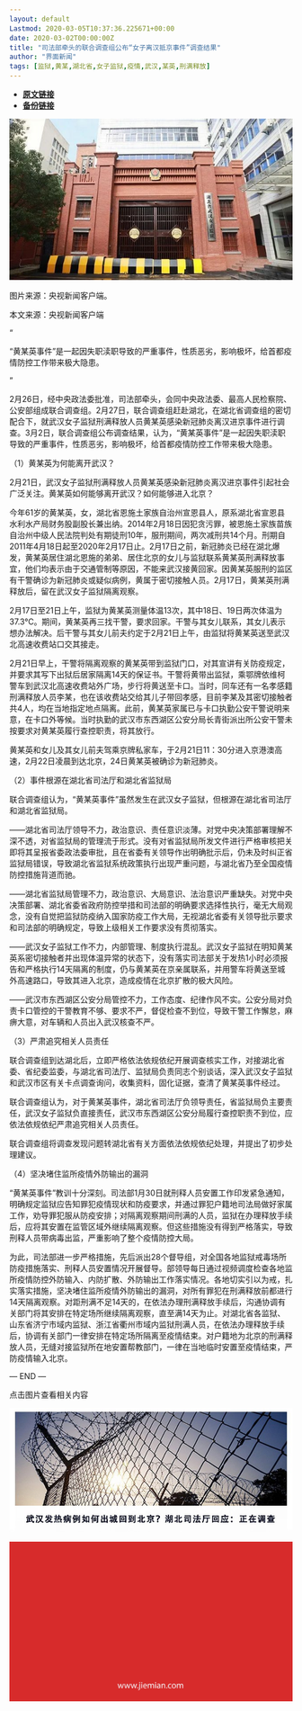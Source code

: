```yaml
---
layout: default
Lastmod: 2020-03-05T10:37:36.225671+00:00
date: 2020-03-02T00:00:00Z
title: "司法部牵头的联合调查组公布“女子离汉抵京事件”调查结果"
author: "界面新闻"
tags: [监狱,黄某,湖北省,女子监狱,疫情,武汉,某英,刑满释放]
---
```


* [**原文链接**](https://mp.weixin.qq.com/s/EY7D_IkcP-_V7Ade294Mgw)
* [**备份链接**](http://archive.today/6Y3Cs)


![](/images/post/7816aa4dcbfe9e4d983d1130c434339f.jpg)

图片来源：央视新闻客户端。

本文来源：央视新闻客户端  

“

  

“黄某英事件”是一起因失职渎职导致的严重事件，性质恶劣，影响极坏，给首都疫情防控工作带来极大隐患。

  

”

2月26日，经中央政法委批准，司法部牵头，会同中央政法委、最高人民检察院、公安部组成联合调查组。2月27日，联合调查组赶赴湖北，在湖北省调查组的密切配合下，就武汉女子监狱刑满释放人员黄某英感染新冠肺炎离汉进京事件进行调查。3月2日，联合调查组公布调查结果，认为，“黄某英事件”是一起因失职渎职导致的严重事件，性质恶劣，影响极坏，给首都疫情防控工作带来极大隐患。  

（1）黄某英为何能离开武汉？

2月21日，武汉女子监狱刑满释放人员黄某英感染新冠肺炎离汉进京事件引起社会广泛关注。黄某英如何能够离开武汉？如何能够进入北京？

今年61岁的黄某英，女，湖北省恩施土家族自治州宣恩县人，原系湖北省宣恩县水利水产局财务股副股长兼出纳。2014年2月18日因犯贪污罪，被恩施土家族苗族自治州中级人民法院判处有期徒刑10年，服刑期间，两次减刑共14个月。刑期自2011年4月18日起至2020年2月17日止。2月17日之前，新冠肺炎已经在湖北爆发，黄某英居住湖北恩施的弟弟、居住北京的女儿与监狱联系黄某英刑满释放事宜，他们均表示由于交通管制等原因，不能来武汉接黄回家。因黄某英服刑的监区有干警确诊为新冠肺炎或疑似病例，黄属于密切接触人员。2月17日，黄某英刑满释放后，留在武汉女子监狱隔离观察。

2月17日至21日上午，监狱为黄某英测量体温13次，其中18日、19日两次体温为37.3°C。期间，黄某英再三找干警，要求回家。干警与其女儿联系，其女儿表示想办法解决。后干警与其女儿前夫约定于2月21日上午，由监狱将黄某英送至武汉北高速收费站口交其接走。

2月21日早上，干警将隔离观察的黄某英带到监狱门口，对其宣讲有关防疫规定，并要求其写下出狱后居家隔离14天的保证书。干警将黄带出监狱，乘鄂牌依维柯警车到武汉北高速收费站外广场，步行将黄送至卡口。当时，同车还有一名孝感籍刑满释放人员李某，也在该收费站交给其儿子带回孝感，目前李某及其密切接触者共4人，均在当地指定地点隔离。此前，黄某英家属已与卡口执勤公安干警说明来意，在卡口外等候。当时执勤的武汉市东西湖区公安分局长青街派出所公安干警未按要求对黄某英履行查控职责，将其放行。

黄某英和女儿及其女儿前夫驾乘京牌私家车，于2月21日11：30分进入京港澳高速，2月22日凌晨到达北京，24日黄某英被确诊为新冠肺炎。

（2）事件根源在湖北省司法厅和湖北省监狱局

联合调查组认为，“黄某英事件”虽然发生在武汉女子监狱，但根源在湖北省司法厅和湖北省监狱局。

——湖北省司法厅领导不力，政治意识、责任意识淡薄。对党中央决策部署理解不深不透，对省监狱局的管理流于形式。没有对省监狱局所发文件进行严格审核把关即将其呈报省委政法委审批，且在省委有关领导作出明确批示后，仍未及时纠正省监狱局错误，导致湖北省监狱系统政策执行出现严重问题，与湖北省乃至全国疫情防控措施背道而驰。

——湖北省监狱局管理不力，政治意识、大局意识、法治意识严重缺失。对党中央决策部署、湖北省委省政府防控举措和司法部的明确要求选择性执行，毫无大局观念，没有自觉把监狱防疫纳入国家防疫工作大局，无视湖北省委有关领导批示要求和司法部的明确规定，导致上级相关工作要求没有贯彻落实。

——武汉女子监狱工作不力，内部管理、制度执行混乱。武汉女子监狱在明知黄某英系密切接触者并出现体温异常的状态下，没有落实司法部关于发热1小时必须报告和严格执行14天隔离的制度，仍与黄某英在京亲属联系，并用警车将黄送至城外高速路口，导致其进入北京，造成疫情在北京扩散的极大风险。

——武汉市东西湖区公安分局管控不力，工作态度、纪律作风不实。公安分局对负责卡口管控的干警教育不够、要求不严，督促检查不到位，导致干警工作懈怠，麻痹大意，对车辆和人员出入武汉核查不严。

（3）严肃追究相关人员责任

联合调查组到达湖北后，立即严格依法依规依纪开展调查核实工作，对接湖北省委、省纪委监委，与湖北省司法厅、监狱局负责同志个别谈话，深入武汉女子监狱和武汉市区有关卡点调查询问，收集资料，固化证据，查清了黄某英事件经过。

联合调查组认为，对于黄某英事件，湖北省司法厅负领导责任，省监狱局负主要责任，武汉女子监狱负直接责任，武汉市东西湖区公安分局履行查控职责不到位，应依法依规依纪严肃追究相关人员责任。

联合调查组将调查发现问题转湖北省有关方面依法依规依纪处理，并提出了初步处理建议。

（4）坚决堵住监所疫情外防输出的漏洞

“黄某英事件”教训十分深刻。司法部1月30日就刑释人员安置工作印发紧急通知，明确规定监狱应告知罪犯疫情现状和防疫要求，并通过罪犯户籍地司法局做好家属工作，劝导罪犯服从防疫安排；对隔离观察期间刑满的人员，监狱在办理释放手续后，应将其安置在监管区域外继续隔离观察。但这些措施没有得到严格落实，导致刑释人员带病毒出监，严重影响了整个疫情防控大局。

为此，司法部进一步严格措施，先后派出28个督导组，对全国各地监狱戒毒场所防疫措施落实、刑释人员安置情况开展督导。部领导每日通过视频调度检查各地监所疫情防控外防输入、内防扩散、外防输出工作落实情况。各地切实引以为戒，扎实落实措施，坚决堵住监所疫情外防输出的漏洞，对所有罪犯在刑满释放前都进行14天隔离观察。对距刑满不足14天的，在依法办理刑满释放手续后，沟通协调有关部门将其安排在特定场所继续隔离观察，直至满14天为止。对湖北省各监狱、山东省济宁市域内监狱、浙江省衢州市域内监狱刑满人员，在依法办理释放手续后，协调有关部门一律安排在特定场所隔离至疫情结束。对户籍地为北京的刑满释放人员，无缝对接监狱所在地安置帮教部门，一律在当地临时安置至疫情结束，严防疫情输入北京。

— END —

点击图片查看相关内容

[![](/images/post/a2d7efa7d662cce42149fdee3d169109.jpg)](http://mp.weixin.qq.com/s?__biz=MjM5NTE0ODc2Nw==&mid=2650464364&idx=1&sn=188d0edc2a14734550e827a03afc8c61&chksm=bef2a6dc89852fcac8df3a7c0f9ac76d5f97a6d69152ffdca76d78abf1a90106038a87d0d3d6&scene=21#wechat_redirect)

  

![](/images/post/3ef9527fd7edfb43b0c70486c7a956af.jpg)

